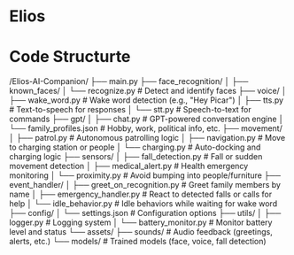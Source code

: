 # Elios

# Code Structurte

/Elios-AI-Companion/
├── main.py
├── face_recognition/
│   ├── known_faces/
│   └── recognize.py              # Detect and identify faces
├── voice/
│   ├── wake_word.py              # Wake word detection (e.g., "Hey Picar")
│   ├── tts.py                    # Text-to-speech for responses
│   └── stt.py                    # Speech-to-text for commands
├── gpt/
│   ├── chat.py                   # GPT-powered conversation engine
│   └── family_profiles.json      # Hobby, work, political info, etc.
├── movement/
│   ├── patrol.py                 # Autonomous patrolling logic
│   ├── navigation.py             # Move to charging station or people
│   └── charging.py               # Auto-docking and charging logic
├── sensors/
│   ├── fall_detection.py         # Fall or sudden movement detection
│   ├── medical_alert.py          # Health emergency monitoring
│   └── proximity.py              # Avoid bumping into people/furniture
├── event_handler/
│   ├── greet_on_recognition.py  # Greet family members by name
│   ├── emergency_handler.py     # React to detected falls or calls for help
│   └── idle_behavior.py         # Idle behaviors while waiting for wake word
├── config/
│   └── settings.json             # Configuration options
├── utils/
│   ├── logger.py                 # Logging system
│   └── battery_monitor.py        # Monitor battery level and status
└── assets/
    ├── sounds/                   # Audio feedback (greetings, alerts, etc.)
    └── models/                   # Trained models (face, voice, fall detection)
